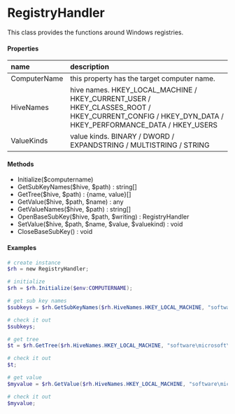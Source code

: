# RegistryHandler
This class provides the functions around Windows registries.

#### Properties
|name|description|
|:--|:--|
| ComputerName | this property has the target computer name. |
| HiveNames | hive names. HKEY_LOCAL_MACHINE / HKEY_CURRENT_USER / HKEY_CLASSES_ROOT / HKEY_CURRENT_CONFIG / HKEY_DYN_DATA / HKEY_PERFORMANCE_DATA / HKEY_USERS |
| ValueKinds | value kinds. BINARY / DWORD / EXPANDSTRING / MULTISTRING / STRING |

#### Methods
- Initialize($computername)
- GetSubKeyNames($hive, $path) : string[]
- GetTree($hive, $path) : {name, value}[]
- GetValue($hive, $path, $name) : any
- GetValueNames($hive, $path) : string[]
- OpenBaseSubKey($hive, $path, $writing) : RegistryHandler
- SetValue($hive, $path, $name, $value, $valuekind) : void
- CloseBaseSubKey() : void

#### Examples
``` powershell
# create instance
$rh = new RegistryHandler;

# initialize
$rh = $rh.Initialize($env:COMPUTERNAME);

# get sub key names
$subkeys = $rh.GetSubKeyNames($rh.HiveNames.HKEY_LOCAL_MACHINE, "software");

# check it out
$subkeys;

# get tree
$t = $rh.GetTree($rh.HiveNames.HKEY_LOCAL_MACHINE, "software\microsoft\windows nt\currentversion\winlogon");

# check it out
$t;

# get value
$myvalue = $rh.GetValue($rh.HiveNames.HKEY_LOCAL_MACHINE, "software\microsoft\windows nt\currentversion\winlogon", "shell");

# check it out
$myvalue;
```
